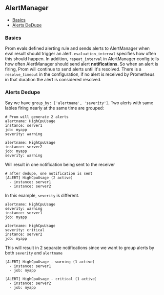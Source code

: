 ## AlertManager

- [Basics](#basics)
- [Alerts DeDupe](#alerts-dedupe)


### Basics

Prom evals defined alerting rule and sends alerts to AlertManager when eval result should trigger an alert. `evaluation_interval` specifies how often this should happen. In addition, `repeat_interval` in AlertManager config tells how often AlertManager should send alert **notifications**. So when an alert is firing, Prom will continue to send alerts until it's resolved. There is a `resolve_timeout` in the configuration, if no alert is received by Prometheus in that duration the alert is considered resolved.

### Alerts Dedupe

Say we have `group_by: ['alertname', 'severity']`. Two alerts with same lables firing nearly at the same time are grouped:

```
# Prom will generate 2 alerts
alertname: HighCpuUsage
instance: server1
job: myapp
severity: warning

alertname: HighCpuUsage
instance: server2
job: myapp
severity: warning
```

Will result in one notification being sent to the receiver

```
# after dedupe, one notification is sent
[ALERT] HighCpuUsage (2 active)
  - instance: server1
  - instance: server2
```

In this example, `severity` is different.

```
alertname: HighCpuUsage
severity: warning
instance: server1
job: myapp

alertname: HighCpuUsage
severity: critical
instance: server2
job: myapp
```

This will result in 2 separate notifications since we want to group alerts by both `severity` and `alertname`

```
[ALERT] HighCpuUsage - warning (1 active)
  - instance: server1
  - job: myapp

[ALERT] HighCpuUsage - critical (1 active)
  - instance: server2
  - job: myapp
```
